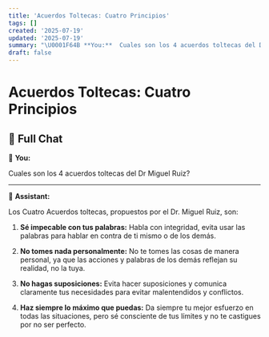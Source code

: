 ```yaml
---
title: 'Acuerdos Toltecas: Cuatro Principios'
tags: []
created: '2025-07-19'
updated: '2025-07-19'
summary: "\U0001F64B **You:**  Cuales son los 4 acuerdos toltecas del Dr Miguel Ruiz?"
draft: false
---
```


# Acuerdos Toltecas: Cuatro Principios

## 🧠 Full Chat

🙋 **You:**

Cuales son los 4 acuerdos toltecas del Dr Miguel Ruiz?

---

🤖 **Assistant:**

Los Cuatro Acuerdos toltecas, propuestos por el Dr. Miguel Ruiz, son:

1. **Sé impecable con tus palabras:** Habla con integridad, evita usar las palabras para hablar en contra de ti mismo o de los demás.

2. **No tomes nada personalmente:** No te tomes las cosas de manera personal, ya que las acciones y palabras de los demás reflejan su realidad, no la tuya.

3. **No hagas suposiciones:** Evita hacer suposiciones y comunica claramente tus necesidades para evitar malentendidos y conflictos.

4. **Haz siempre lo máximo que puedas:** Da siempre tu mejor esfuerzo en todas las situaciones, pero sé consciente de tus límites y no te castigues por no ser perfecto.